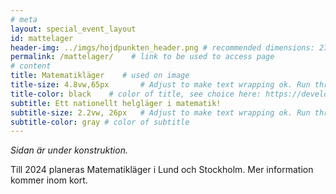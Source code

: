 ```yaml
---
# meta
layout: special_event_layout
id: mattelager
header-img: ../imgs/hojdpunkten_header.png # recommended dimensions: 2732x668px but other aspect ratios should also be fine.
permalink: /mattelager/    # link to be used to access page
# content
title: Matematikläger    # used on image
title-size: 4.8vw,65px       # Adjust to make text wrapping ok. Run through min(), e.g.: min(7vw,30px)
title-color: black    # color of title, see choice here: https://developer.mozilla.org/en-US/docs/Web/CSS/named-color 
subtitle: Ett nationellt helgläger i matematik!
subtitle-size: 2.2vw, 26px   # Adjust to make text wrapping ok. Run through min(), e.g.: min(7vw,30px)
subtitle-color: gray # color of subtitle
---
```


*Sidan är under konstruktion.*

Till 2024 planeras Matematikläger i Lund och Stockholm. Mer information kommer inom kort.